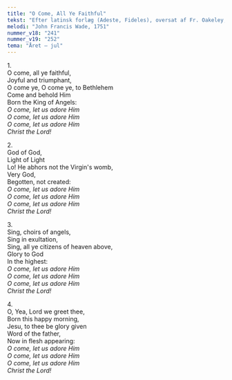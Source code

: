```yaml
---
title: "O Come, All Ye Faithful"
tekst: "Efter latinsk forlæg (Adeste, Fideles), oversat af Fr. Oakeley, 1841"
melodi: "John Francis Wade, 1751"
nummer_v18: "241"
nummer_v19: "252"
tema: "Året – jul"
---
```


1\.\
O come, all ye faithful,\
Joyful and triumphant,\
O come ye, O come ye, to Bethlehem\
Come and behold Him\
Born the King of Angels:\
*O come, let us adore Him*\
*O come, let us adore Him*\
*O come, let us adore Him*\
*Christ the Lord!*

2\.\
God of God,\
Light of Light\
Lo! He abhors not the Virgin's womb,\
Very God,\
Begotten, not created:\
*O come, let us adore Him*\
*O come, let us adore Him*\
*O come, let us adore Him*\
*Christ the Lord!*

3\.\
Sing, choirs of angels,\
Sing in exultation,\
Sing, all ye citizens of heaven above,\
Glory to God\
In the highest:\
*O come, let us adore Him*\
*O come, let us adore Him*\
*O come, let us adore Him*\
*Christ the Lord!*

4\.\
O, Yea, Lord we greet thee,\
Born this happy morning,\
Jesu, to thee be glory given\
Word of the father,\
Now in flesh appearing:\
*O come, let us adore Him*\
*O come, let us adore Him*\
*O come, let us adore Him*\
*Christ the Lord!*